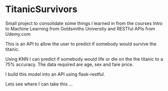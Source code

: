 # TitanicSurvivors
Small project to consolidate some things I learned in from the courses Intro to Machine Learning from Goldsmiths University and RESTful APIs from Udemy.com

This is an API to allow the user to predict if somebody would survive the titanic.

Using KNN I can predict if somebody would life or die on the the titanic to a 75% accuracy. The data required are age, sex and fare price. 

I build this model into an API using flask-restful.

Lets see where I can take this ...

